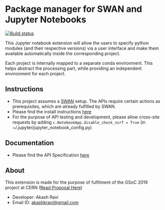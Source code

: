# Package manager for SWAN and Jupyter Notebooks 

[![Build status](https://ci.appveyor.com/api/projects/status/wo9msinix7vtotn3/branch/dev?svg=true)](https://ci.appveyor.com/project/techtocore/jupyter-package-manager/branch/dev)


This Jupyter notebook extension will allow the users to specify python modules (and their respective versions) via a user interface and make them available automatically inside the corresponding project.

Each project is internally mapped to a separate conda environment. This helps abstract the processing part, while providing an independent environment for each project. 

## Instructions

- This project assumes a [SWAN](https://gitlab.cern.ch/swan) setup. The APIs require certain actions as prerequisites, which are already fulfilled by SWAN. 
- Please find the install instructions [here](extension/install.md)
- For the purpose of API testing and development, please allow cross-site requests by adding `c.NotebookApp.disable_check_xsrf = True` (in ~/.jupyter/jupyter_notebook_config.py)


## Documentation

- Please find the API Specification [here](docs/API_docs.md)

## About

This extension is made for the purpose of fulfilment of the GSoC 2019 project at CERN ([Read Proposal Here](https://summerofcode.withgoogle.com/projects/4999527885438976))

- Developer: Akash Ravi
- Email ID: akashkravi@gmail.com
